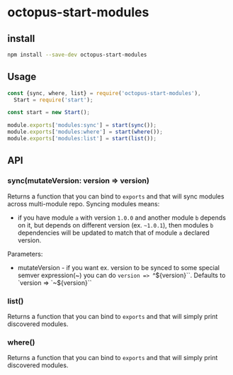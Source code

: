 # octopus-start-modules

## install

```bash
npm install --save-dev octopus-start-modules
```

## Usage

```js
const {sync, where, list} = require('octopus-start-modules'),
  Start = require('start');

const start = new Start();

module.exports['modules:sync'] = start(sync());
module.exports['modules:where'] = start(where());
module.exports['modules:list'] = start(list());
```

## API

### sync(mutateVersion: version => version)
Returns a function that you can bind to `exports` and that will sync modules across multi-module repo. Syncing modules means:
 - if you have module `a` with version `1.0.0` and another module `b` depends on it, but depends on different version (ex. `~1.0.1`), then modules `b` dependencies will be updated to match that of module `a` declared version.
 
Parameters:
 - mutateVersion - if you want ex. version to be synced to some special semver expression(~) you can do `version => `^${version}``. Defaults to `version => `~${version}`` 
 
### list()
Returns a function that you can bind to `exports` and that will simply print discovered modules.

### where()
Returns a function that you can bind to `exports` and that will simply print discovered modules.
